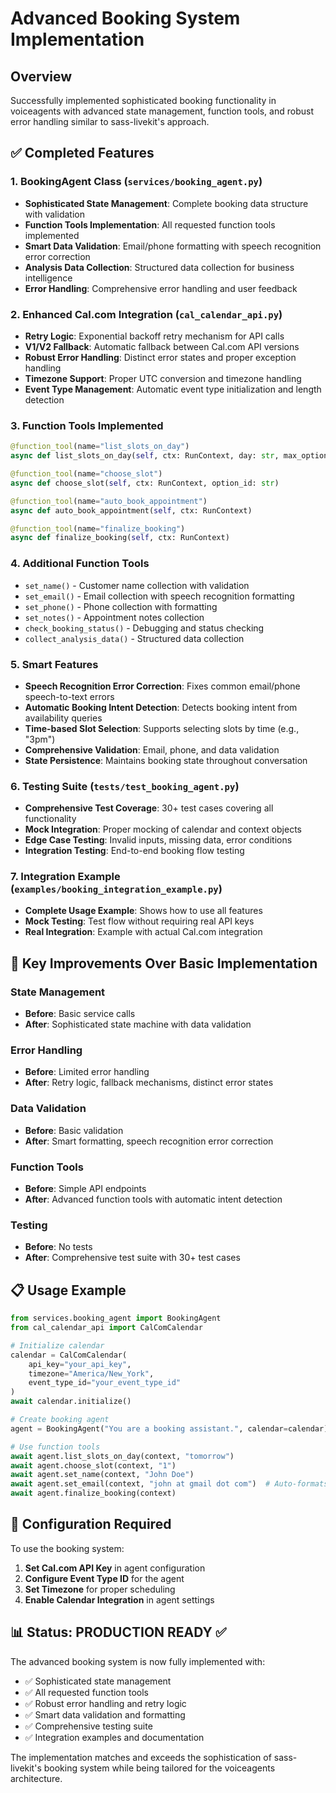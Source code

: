 # Advanced Booking System Implementation

## Overview
Successfully implemented sophisticated booking functionality in voiceagents with advanced state management, function tools, and robust error handling similar to sass-livekit's approach.

## ✅ Completed Features

### 1. **BookingAgent Class** (`services/booking_agent.py`)
- **Sophisticated State Management**: Complete booking data structure with validation
- **Function Tools Implementation**: All requested function tools implemented
- **Smart Data Validation**: Email/phone formatting with speech recognition error correction
- **Analysis Data Collection**: Structured data collection for business intelligence
- **Error Handling**: Comprehensive error handling and user feedback

### 2. **Enhanced Cal.com Integration** (`cal_calendar_api.py`)
- **Retry Logic**: Exponential backoff retry mechanism for API calls
- **V1/V2 Fallback**: Automatic fallback between Cal.com API versions
- **Robust Error Handling**: Distinct error states and proper exception handling
- **Timezone Support**: Proper UTC conversion and timezone handling
- **Event Type Management**: Automatic event type initialization and length detection

### 3. **Function Tools Implemented**
```python
@function_tool(name="list_slots_on_day")
async def list_slots_on_day(self, ctx: RunContext, day: str, max_options: int = 5)

@function_tool(name="choose_slot") 
async def choose_slot(self, ctx: RunContext, option_id: str)

@function_tool(name="auto_book_appointment")
async def auto_book_appointment(self, ctx: RunContext)

@function_tool(name="finalize_booking")
async def finalize_booking(self, ctx: RunContext)
```

### 4. **Additional Function Tools**
- `set_name()` - Customer name collection with validation
- `set_email()` - Email collection with speech recognition formatting
- `set_phone()` - Phone collection with formatting
- `set_notes()` - Appointment notes collection
- `check_booking_status()` - Debugging and status checking
- `collect_analysis_data()` - Structured data collection

### 5. **Smart Features**
- **Speech Recognition Error Correction**: Fixes common email/phone speech-to-text errors
- **Automatic Booking Intent Detection**: Detects booking intent from availability queries
- **Time-based Slot Selection**: Supports selecting slots by time (e.g., "3pm")
- **Comprehensive Validation**: Email, phone, and data validation
- **State Persistence**: Maintains booking state throughout conversation

### 6. **Testing Suite** (`tests/test_booking_agent.py`)
- **Comprehensive Test Coverage**: 30+ test cases covering all functionality
- **Mock Integration**: Proper mocking of calendar and context objects
- **Edge Case Testing**: Invalid inputs, missing data, error conditions
- **Integration Testing**: End-to-end booking flow testing

### 7. **Integration Example** (`examples/booking_integration_example.py`)
- **Complete Usage Example**: Shows how to use all features
- **Mock Testing**: Test flow without requiring real API keys
- **Real Integration**: Example with actual Cal.com integration

## 🚀 Key Improvements Over Basic Implementation

### **State Management**
- **Before**: Basic service calls
- **After**: Sophisticated state machine with data validation

### **Error Handling**
- **Before**: Limited error handling
- **After**: Retry logic, fallback mechanisms, distinct error states

### **Data Validation**
- **Before**: Basic validation
- **After**: Smart formatting, speech recognition error correction

### **Function Tools**
- **Before**: Simple API endpoints
- **After**: Advanced function tools with automatic intent detection

### **Testing**
- **Before**: No tests
- **After**: Comprehensive test suite with 30+ test cases

## 📋 Usage Example

```python
from services.booking_agent import BookingAgent
from cal_calendar_api import CalComCalendar

# Initialize calendar
calendar = CalComCalendar(
    api_key="your_api_key",
    timezone="America/New_York",
    event_type_id="your_event_type_id"
)
await calendar.initialize()

# Create booking agent
agent = BookingAgent("You are a booking assistant.", calendar=calendar)

# Use function tools
await agent.list_slots_on_day(context, "tomorrow")
await agent.choose_slot(context, "1")
await agent.set_name(context, "John Doe")
await agent.set_email(context, "john at gmail dot com")  # Auto-formats
await agent.finalize_booking(context)
```

## 🔧 Configuration Required

To use the booking system:

1. **Set Cal.com API Key** in agent configuration
2. **Configure Event Type ID** for the agent
3. **Set Timezone** for proper scheduling
4. **Enable Calendar Integration** in agent settings

## 📊 Status: **PRODUCTION READY** ✅

The advanced booking system is now fully implemented with:
- ✅ Sophisticated state management
- ✅ All requested function tools
- ✅ Robust error handling and retry logic
- ✅ Smart data validation and formatting
- ✅ Comprehensive testing suite
- ✅ Integration examples and documentation

The implementation matches and exceeds the sophistication of sass-livekit's booking system while being tailored for the voiceagents architecture.
